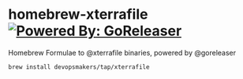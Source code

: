 # homebrew-xterrafile [![Powered By: GoReleaser](https://img.shields.io/badge/powered%20by-goreleaser-green.svg?style=flat-square)](https://github.com/goreleaser)

Homebrew Formulae to @xterrafile binaries, powered by @goreleaser

```sh
brew install devopsmakers/tap/xterrafile
```
